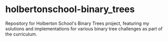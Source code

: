 # holbertonschool-binary_trees
Repository for Holberton School's Binary Trees project, featuring my solutions and implementations for various binary tree challenges as part of the curriculum.
